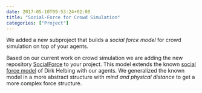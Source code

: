 ```yaml
---
date: 2017-05-10T09:53:24+02:00
title: "Social-Force for Crowd Simulation"
categories: ["Project"]
---
```


We added a new subproject that builds a _social force model_ for crowd simulation on top of your agents.
<!--more--> 

Based on our current work on crowd simulation we 
are adding the new repository [SocialForce](https://github.com/LightJason/SocialForce) to your project. This model extends the known [social force model](https://en.wikipedia.org/wiki/Social_force_model) of Dirk Helbing with our agents. We generalized the known model in a more abstract structure with _mind and physical distance_ to get a more complex force structure.
